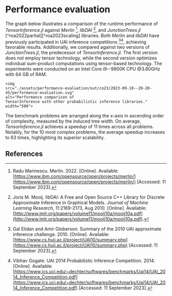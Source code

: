 # Performance evaluation

The graph below illustrates a comparison of the runtime performance of
*TensorInference.jl* against *Merlin* [^marinescu2022merlin], *libDAI*
[^mooij2010libdai], and *JunctionTrees.jl* [^roa2022partial][^roa2023scaling]
libraries. Both *Merlin* and *libDAI* have previously participated in UAI
inference competitions [^gal2010summary][^gogate2014uai], achieving favorable
results. Additionally, we compared against two versions of *JunctionTrees.jl*,
the predecessor of *TensorInference.jl*. The first version does not employ
tensor technology, while the second version optimizes individual sum-product
computations using tensor-based technology. The experiments were conducted on
an Intel Core i9--9900K CPU @3.60GHz with 64 GB of RAM.

```@raw html
<img
src="./assets/performance-evaluation/out/co23/2023-09-10--20-20-45/performance-evaluation.svg"
alt="Performance comparison of
TensorInference with other probabilistic inference libraries." width="500">
```

The benchmark problems are arranged along the x-axis in ascending order of
complexity, measured by the induced tree width. On average,
*TensorInference.jl* achieves a speedup of 11 times across all problems.
Notably, for the 10 most complex problems, the average speedup increases to 63
times, highlighting its superior scalability.

## References

[^marinescu2022merlin]:
    Radu Marinescu. Merlin. 2022. [Online]. Available: [https://www.ibm.com/opensource/open/projects/merlin/](https://www.ibm.com/opensource/open/projects/merlin/) [Accessed: 11 September 2023].

[^mooij2010libdai]:
    Joris M. Mooij. libDAI: A Free and Open Source C++ Library for Discrete Approximate Inference in Graphical Models. *Journal of Machine Learning Research*, 11:2169-2173, Aug 2010. [Online]. Available: [http://www.jmlr.org/papers/volume11/mooij10a/mooij10a.pdf](http://www.jmlr.org/papers/volume11/mooij10a/mooij10a.pdf).

[^gal2010summary]:
    Gal Elidan and Amir Globerson. Summary of the 2010 UAI approximate inference challenge. 2010. [Online]. Available: [https://www.cs.huji.ac.il/project/UAI10/summary.php](https://www.cs.huji.ac.il/project/UAI10/summary.php) [Accessed: 11 September 2023].

[^gogate2014uai]:
    Vibhav Gogate. UAI 2014 Probabilistic Inference Competition. 2014. [Online]. Available: [https://www.ics.uci.edu/~dechter/softwares/benchmarks/Uai14/UAI_2014_Inference_Competition.pdf](https://www.ics.uci.edu/~dechter/softwares/benchmarks/Uai14/UAI_2014_Inference_Competition.pdf) [Accessed: 11 September 2023].
